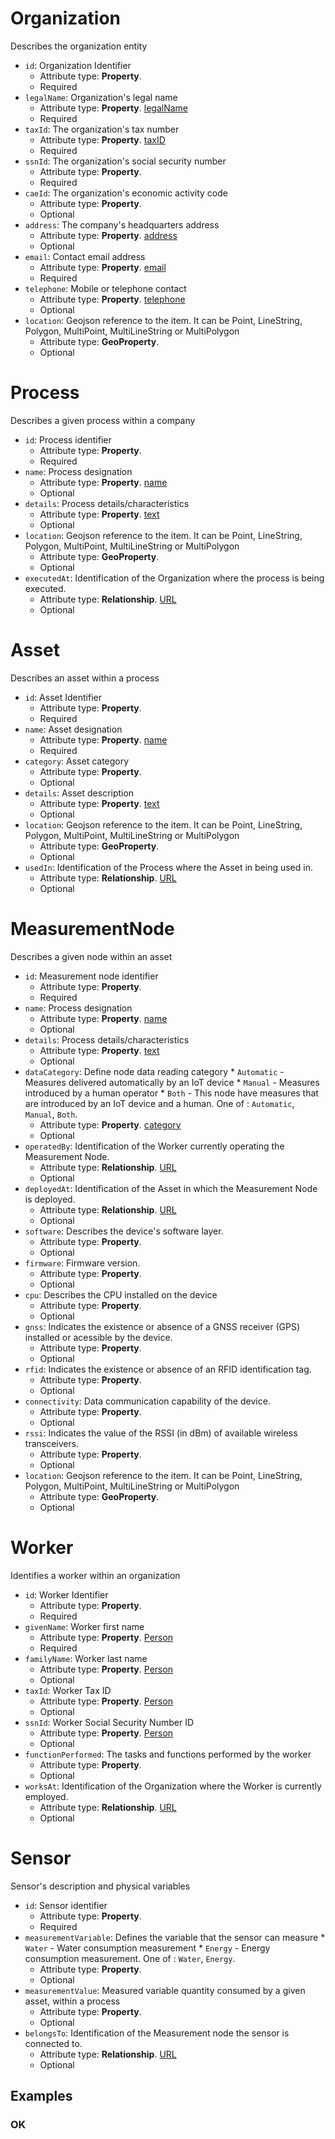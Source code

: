 # Organization

Describes the organization entity
-  `id`: Organization Identifier
   -  Attribute type: **Property**. 
   -  Required
-  `legalName`: Organization's legal name
   -  Attribute type: **Property**. [legalName](https://schema.org/legalName)
   -  Required
-  `taxId`: The organization's tax number
   -  Attribute type: **Property**. [taxID](https://schema.org/taxID)
   -  Required
-  `ssnId`: The organization's social security number
   -  Attribute type: **Property**. 
   -  Required
-  `caeId`: The organization's economic activity code
   -  Attribute type: **Property**. 
   -  Optional
-  `address`: The company's headquarters address
   -  Attribute type: **Property**. [address](https://schema.org/address)
   -  Optional
-  `email`: Contact email address
   -  Attribute type: **Property**. [email](https://schema.org/email)
   -  Required
-  `telephone`: Mobile or telephone contact
   -  Attribute type: **Property**. [telephone](https://schema.org/telephone)
   -  Optional
-  `location`: Geojson reference to the item. It can be Point, LineString, Polygon, MultiPoint, MultiLineString or MultiPolygon
   -  Attribute type: **GeoProperty**. 
   -  Optional



# Process

Describes a given process within a company
-  `id`: Process identifier
   -  Attribute type: **Property**. 
   -  Required
-  `name`: Process designation
   -  Attribute type: **Property**. [name](https://schema.org/name)
   -  Optional
-  `details`: Process details/characteristics
   -  Attribute type: **Property**. [text](https://schema.org/text)
   -  Optional
-  `location`: Geojson reference to the item. It can be Point, LineString, Polygon, MultiPoint, MultiLineString or MultiPolygon
   -  Attribute type: **GeoProperty**. 
   -  Optional
-  `executedAt`: Identification of the Organization where the process is being executed.
   -  Attribute type: **Relationship**. [URL](https://schema.org/URL)
   -  Optional



# Asset

Describes an asset within a process
-  `id`: Asset Identifier
   -  Attribute type: **Property**. 
   -  Required
-  `name`: Asset designation
   -  Attribute type: **Property**. [name](https://schema.org/name)
   -  Required
-  `category`: Asset category
   -  Attribute type: **Property**. 
   -  Optional
-  `details`: Asset description
   -  Attribute type: **Property**. [text](https://schema.org/text)
   -  Optional
-  `location`: Geojson reference to the item. It can be Point, LineString, Polygon, MultiPoint, MultiLineString or MultiPolygon
   -  Attribute type: **GeoProperty**. 
   -  Optional
-  `usedIn`: Identification of the Process where the Asset in being used in.
   -  Attribute type: **Relationship**. [URL](https://schema.org/URL)
   -  Optional



# MeasurementNode

Describes a given node within an asset
-  `id`: Measurement node identifier
   -  Attribute type: **Property**. 
   -  Required
-  `name`: Process designation
   -  Attribute type: **Property**. [name](https://schema.org/name)
   -  Optional
-  `details`: Process details/characteristics
   -  Attribute type: **Property**. [text](https://schema.org/text)
   -  Optional
-  `dataCategory`: Define node data reading category * `Automatic` - Measures delivered automatically by an IoT device * `Manual` - Measures introduced by a human operator * `Both` - This node have measures that are introduced by an IoT device and a human. One of : `Automatic`, `Manual`, `Both`.
   -  Attribute type: **Property**. [category](https://schema.org/category)
   -  Optional
-  `operatedBy`: Identification of the Worker currently operating the Measurement Node.
   -  Attribute type: **Relationship**. [URL](https://schema.org/URL)
   -  Optional
-  `deployedAt`: Identification of the Asset in which the Measurement Node is deployed.
   -  Attribute type: **Relationship**. [URL](https://schema.org/URL)
   -  Optional
-  `software`: Describes the device's software layer.
   -  Attribute type: **Property**. 
   -  Optional
-  `firmware`: Firmware version.
   -  Attribute type: **Property**. 
   -  Optional
-  `cpu`: Describes the CPU installed on the device
   -  Attribute type: **Property**. 
   -  Optional
-  `gnss`: Indicates the existence or absence of a GNSS receiver (GPS) installed or acessible by the device.
   -  Attribute type: **Property**. 
   -  Optional
-  `rfid`: Indicates the existence or absence of an RFID identification tag.
   -  Attribute type: **Property**. 
   -  Optional
-  `connectivity`: Data communication capability of the device.
   -  Attribute type: **Property**. 
   -  Optional
-  `rssi`: Indicates the value of the RSSI (in dBm) of available wireless transceivers.
   -  Attribute type: **Property**. 
   -  Optional
-  `location`: Geojson reference to the item. It can be Point, LineString, Polygon, MultiPoint, MultiLineString or MultiPolygon
   -  Attribute type: **GeoProperty**. 
   -  Optional



# Worker

Identifies a worker within an organization
-  `id`: Worker Identifier
   -  Attribute type: **Property**. 
   -  Required
-  `givenName`: Worker first name
   -  Attribute type: **Property**. [Person](https://schema.org/Person)
   -  Required
-  `familyName`: Worker last name
   -  Attribute type: **Property**. [Person](https://schema.org/Person)
   -  Optional
-  `taxId`: Worker Tax ID
   -  Attribute type: **Property**. [Person](https://schema.org/Person)
   -  Optional
-  `ssnId`: Worker Social Security Number ID
   -  Attribute type: **Property**. [Person](https://schema.org/Person)
   -  Optional
-  `functionPerformed`: The tasks and functions performed by the worker
   -  Attribute type: **Property**. 
   -  Optional
-  `worksAt`: Identification of the Organization where the Worker is currently employed.
   -  Attribute type: **Relationship**. [URL](https://schema.org/URL)
   -  Optional



# Sensor

Sensor's description and physical variables
-  `id`: Sensor identifier
   -  Attribute type: **Property**. 
   -  Required
-  `measurementVariable`: Defines the variable that the sensor can measure * `Water` - Water consumption measurement * `Energy` - Energy consumption measurement. One of : `Water`, `Energy`.
   -  Attribute type: **Property**. 
   -  Optional
-  `measurementValue`: Measured variable quantity consumed by a given asset, within a process
   -  Attribute type: **Property**. 
   -  Optional
-  `belongsTo`: Identification of the Measurement node the sensor is connected to.
   -  Attribute type: **Relationship**. [URL](https://schema.org/URL)
   -  Optional



## Examples

### OK


